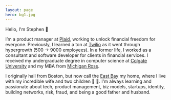 ```yaml
---
layout: page
hero: bg1.jpg
---
```


Hello, I'm Stephen :wave:

I’m a product manager at [Plaid](http://www.plaid.com), working to unlock financial freedom for everyone. Previously, I learned a ton at [Twilio](http://www.twilio.com) as it went through hypergrowth (500 -> 9000 employees). In a former life, I worked as a consultant and software developer for clients in financial services. I received my undergraduate degree in computer science at [Colgate University](http://colgate.edu) and my MBA from [Michigan Ross](https://michiganross.umich.edu/).

I originally hail from Boston, but now call the [East Bay](https://en.wikipedia.org/wiki/East_Bay) my home, where I live with my incredible wife and two children :girl: :baby:. I'm always learning and passionate about tech, product management, biz models, startups, identity, building networks, risk, fraud, and being a good father and husband.
